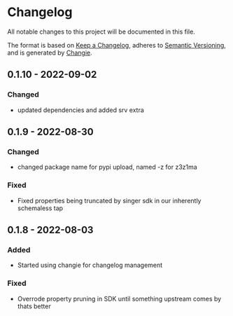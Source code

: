 # Changelog
All notable changes to this project will be documented in this file.

The format is based on [Keep a Changelog](https://keepachangelog.com/en/1.0.0/),
adheres to [Semantic Versioning](https://semver.org/spec/v2.0.0.html),
and is generated by [Changie](https://github.com/miniscruff/changie).


## 0.1.10 - 2022-09-02
### Changed
* updated dependencies and added srv extra

## 0.1.9 - 2022-08-30
### Changed
* changed package name for pypi upload, named -z for z3z1ma
### Fixed
* Fixed properties being truncated by singer sdk in our inherently schemaless tap

## 0.1.8 - 2022-08-03
### Added
* Started using changie for changelog management
### Fixed
* Overrode property pruning in SDK until something upstream comes by thats better
